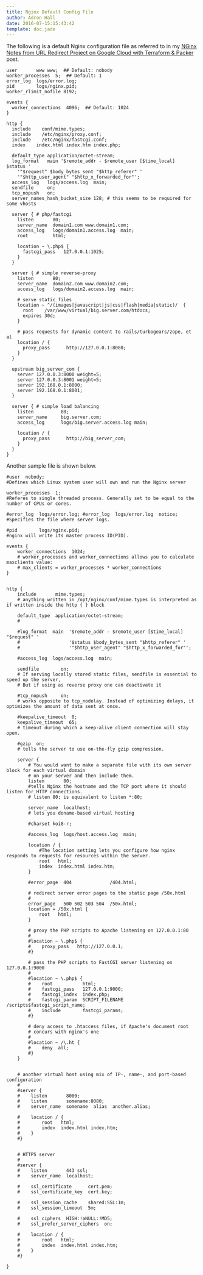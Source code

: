 ```yaml
---
title: Nginx Default Config File
author: Adron Hall
date: 2016-07-15:15:43:42
template: doc.jade
---
```

The following is a default Nginx configuration file as referred to in my [NGinx Notes from URL Redirect Project on Google Cloud with Terraform & Packer](../../articles/nginx-notes-from-the-url-redirect/) post.

	user       www www;  ## Default: nobody
	worker_processes  5;  ## Default: 1
	error_log  logs/error.log;
	pid        logs/nginx.pid;
	worker_rlimit_nofile 8192;

	events {
	  worker_connections  4096;  ## Default: 1024
	}

	http {
	  include    conf/mime.types;
	  include    /etc/nginx/proxy.conf;
	  include    /etc/nginx/fastcgi.conf;
	  index    index.html index.htm index.php;

	  default_type application/octet-stream;
	  log_format   main '$remote_addr - $remote_user [$time_local]  $status '
	    '"$request" $body_bytes_sent "$http_referer" '
	    '"$http_user_agent" "$http_x_forwarded_for"';
	  access_log   logs/access.log  main;
	  sendfile     on;
	  tcp_nopush   on;
	  server_names_hash_bucket_size 128; # this seems to be required for some vhosts

	  server { # php/fastcgi
	    listen       80;
	    server_name  domain1.com www.domain1.com;
	    access_log   logs/domain1.access.log  main;
	    root         html;

	    location ~ \.php$ {
	      fastcgi_pass   127.0.0.1:1025;
	    }
	  }

	  server { # simple reverse-proxy
	    listen       80;
	    server_name  domain2.com www.domain2.com;
	    access_log   logs/domain2.access.log  main;

	    # serve static files
	    location ~ ^/(images|javascript|js|css|flash|media|static)/  {
	      root    /var/www/virtual/big.server.com/htdocs;
	      expires 30d;
	    }

	    # pass requests for dynamic content to rails/turbogears/zope, et al
	    location / {
	      proxy_pass      http://127.0.0.1:8080;
	    }
	  }

	  upstream big_server_com {
	    server 127.0.0.3:8000 weight=5;
	    server 127.0.0.3:8001 weight=5;
	    server 192.168.0.1:8000;
	    server 192.168.0.1:8001;
	  }

	  server { # simple load balancing
	    listen          80;
	    server_name     big.server.com;
	    access_log      logs/big.server.access.log main;

	    location / {
	      proxy_pass      http://big_server_com;
	    }
	  }
	}

Another sample file is shown below.

	#user  nobody;
	#Defines which Linux system user will own and run the Nginx server

	worker_processes  1;
	#Referes to single threaded process. Generally set to be equal to the number of CPUs or cores.

	#error_log  logs/error.log; #error_log  logs/error.log  notice;
	#Specifies the file where server logs. 

	#pid        logs/nginx.pid;
	#nginx will write its master process ID(PID).

	events {
	    worker_connections  1024;
	    # worker_processes and worker_connections allows you to calculate maxclients value: 
	    # max_clients = worker_processes * worker_connections
	}


	http {
	    include       mime.types;
	    # anything written in /opt/nginx/conf/mime.types is interpreted as if written inside the http { } block

	    default_type  application/octet-stream;
	    #

	    #log_format  main  '$remote_addr - $remote_user [$time_local] "$request" '
	    #                  '$status $body_bytes_sent "$http_referer" '
	    #                  '"$http_user_agent" "$http_x_forwarded_for"';

	    #access_log  logs/access.log  main;

	    sendfile        on;
	    # If serving locally stored static files, sendfile is essential to speed up the server,
	    # But if using as reverse proxy one can deactivate it
	    
	    #tcp_nopush     on;
	    # works opposite to tcp_nodelay. Instead of optimizing delays, it optimizes the amount of data sent at once.

	    #keepalive_timeout  0;
	    keepalive_timeout  65;
	    # timeout during which a keep-alive client connection will stay open.

	    #gzip  on;
	    # tells the server to use on-the-fly gzip compression.

	    server {
	        # You would want to make a separate file with its own server block for each virtual domain
	        # on your server and then include them.
	        listen       80;
	        #tells Nginx the hostname and the TCP port where it should listen for HTTP connections.
	        # listen 80; is equivalent to listen *:80;
	        
	        server_name  localhost;
	        # lets you doname-based virtual hosting

	        #charset koi8-r;

	        #access_log  logs/host.access.log  main;

	        location / {
	            #The location setting lets you configure how nginx responds to requests for resources within the server.
	            root   html;
	            index  index.html index.htm;
	        }

	        #error_page  404              /404.html;

	        # redirect server error pages to the static page /50x.html
	        #
	        error_page   500 502 503 504  /50x.html;
	        location = /50x.html {
	            root   html;
	        }

	        # proxy the PHP scripts to Apache listening on 127.0.0.1:80
	        #
	        #location ~ \.php$ {
	        #    proxy_pass   http://127.0.0.1;
	        #}

	        # pass the PHP scripts to FastCGI server listening on 127.0.0.1:9000
	        #
	        #location ~ \.php$ {
	        #    root           html;
	        #    fastcgi_pass   127.0.0.1:9000;
	        #    fastcgi_index  index.php;
	        #    fastcgi_param  SCRIPT_FILENAME  /scripts$fastcgi_script_name;
	        #    include        fastcgi_params;
	        #}

	        # deny access to .htaccess files, if Apache's document root
	        # concurs with nginx's one
	        #
	        #location ~ /\.ht {
	        #    deny  all;
	        #}
	    }


	    # another virtual host using mix of IP-, name-, and port-based configuration
	    #
	    #server {
	    #    listen       8000;
	    #    listen       somename:8080;
	    #    server_name  somename  alias  another.alias;

	    #    location / {
	    #        root   html;
	    #        index  index.html index.htm;
	    #    }
	    #}


	    # HTTPS server
	    #
	    #server {
	    #    listen       443 ssl;
	    #    server_name  localhost;

	    #    ssl_certificate      cert.pem;
	    #    ssl_certificate_key  cert.key;

	    #    ssl_session_cache    shared:SSL:1m;
	    #    ssl_session_timeout  5m;

	    #    ssl_ciphers  HIGH:!aNULL:!MD5;
	    #    ssl_prefer_server_ciphers  on;

	    #    location / {
	    #        root   html;
	    #        index  index.html index.htm;
	    #    }
	    #}

	}